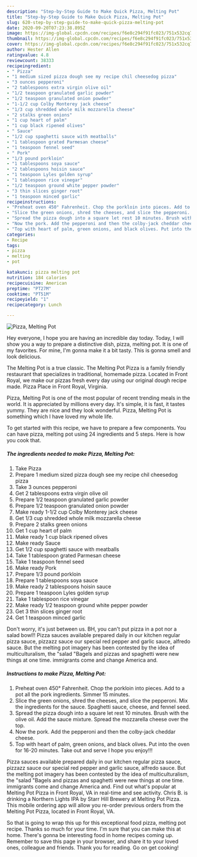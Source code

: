```yaml
---
description: "Step-by-Step Guide to Make Quick Pizza, Melting Pot"
title: "Step-by-Step Guide to Make Quick Pizza, Melting Pot"
slug: 620-step-by-step-guide-to-make-quick-pizza-melting-pot
date: 2020-09-20T07:23:38.895Z
image: https://img-global.cpcdn.com/recipes/f6e8c294f91fc023/751x532cq70/pizza-melting-pot-recipe-main-photo.jpg
thumbnail: https://img-global.cpcdn.com/recipes/f6e8c294f91fc023/751x532cq70/pizza-melting-pot-recipe-main-photo.jpg
cover: https://img-global.cpcdn.com/recipes/f6e8c294f91fc023/751x532cq70/pizza-melting-pot-recipe-main-photo.jpg
author: Hester Allen
ratingvalue: 4.8
reviewcount: 38333
recipeingredient:
- " Pizza"
- "1 medium sized pizza dough see my recipe chil cheesedog pizza"
- "3 ounces pepperoni"
- "2 tablespoons extra virgin olive oil"
- "1/2 teaspoon granulated garlic powder"
- "1/2 teaspoon granulated onion powder"
- "1-1/2 cup Colby Monterey jack cheese"
- "1/3 cup shredded whole milk mozzarella cheese"
- "2 stalks green onions"
- "1 cup heart of palm"
- "1 cup black ripened olives"
- " Sauce"
- "1/2 cup spaghetti sauce with meatballs"
- "1 tablespoon grated Parmesan cheese"
- "1 teaspoon fennel seed"
- " Pork"
- "1/3 pound porkloin"
- "1 tablespoons soya sauce"
- "2 tablespoons hoisin sauce"
- "1 teaspoon Lyles golden syrup"
- "1 tablespoon rice vinegar"
- "1/2 teaspoon ground white pepper powder"
- "3 thin slices ginger root"
- "1 teaspoon minced garlic"
recipeinstructions:
- "Preheat oven 450° Fahrenheit. Chop the porkloin into pieces. Add to a pot all the pork ingredients. Simmer 15 minutes."
- "Slice the green onions, shred the cheeses, and slice the pepperoni. Mix the ingredients for the sauce. Spaghetti sauce, cheese, and fennel seed."
- "Spread the pizza dough into a square let rest 10 minutes. Brush with the olive oil. Add the sauce mixture. Spread the mozzarella cheese over the top."
- "Now the pork. Add the pepperoni and then the colby-jack cheddar cheese."
- "Top with heart of palm, green onions, and black olives. Put into the oven for 16-20 minutes. Take out and serve I hope you enjoy!!!"
categories:
- Recipe
tags:
- pizza
- melting
- pot

katakunci: pizza melting pot 
nutrition: 184 calories
recipecuisine: American
preptime: "PT27M"
cooktime: "PT51M"
recipeyield: "1"
recipecategory: Lunch

---
```



![Pizza, Melting Pot](https://img-global.cpcdn.com/recipes/f6e8c294f91fc023/751x532cq70/pizza-melting-pot-recipe-main-photo.jpg)

Hey everyone, I hope you are having an incredible day today. Today, I will show you a way to prepare a distinctive dish, pizza, melting pot. It is one of my favorites. For mine, I'm gonna make it a bit tasty. This is gonna smell and look delicious.

The Melting Pot is a true classic. The Melting Pot Pizza is a family friendly restaurant that specializes in traditional, homemade pizza. Located in Front Royal, we make our pizzas fresh every day using our original dough recipe made. Pizza Place in Front Royal, Virginia.

Pizza, Melting Pot is one of the most popular of recent trending meals in the world. It is appreciated by millions every day. It's simple, it is fast, it tastes yummy. They are nice and they look wonderful. Pizza, Melting Pot is something which I have loved my whole life.


To get started with this recipe, we have to prepare a few components. You can have pizza, melting pot using 24 ingredients and 5 steps. Here is how you cook that.

<!--inarticleads1-->

##### The ingredients needed to make Pizza, Melting Pot:

1. Take  Pizza
1. Prepare 1 medium sized pizza dough see my recipe chil cheesedog pizza
1. Take 3 ounces pepperoni
1. Get 2 tablespoons extra virgin olive oil
1. Prepare 1/2 teaspoon granulated garlic powder
1. Prepare 1/2 teaspoon granulated onion powder
1. Make ready 1-1/2 cup Colby Monterey jack cheese
1. Get 1/3 cup shredded whole milk mozzarella cheese
1. Prepare 2 stalks green onions
1. Get 1 cup heart of palm
1. Make ready 1 cup black ripened olives
1. Make ready  Sauce
1. Get 1/2 cup spaghetti sauce with meatballs
1. Take 1 tablespoon grated Parmesan cheese
1. Take 1 teaspoon fennel seed
1. Make ready  Pork
1. Prepare 1/3 pound porkloin
1. Prepare 1 tablespoons soya sauce
1. Make ready 2 tablespoons hoisin sauce
1. Prepare 1 teaspoon Lyles golden syrup
1. Take 1 tablespoon rice vinegar
1. Make ready 1/2 teaspoon ground white pepper powder
1. Get 3 thin slices ginger root
1. Get 1 teaspoon minced garlic


Don&#39;t worry, it&#39;s just between us. BH, you can&#39;t put pizza in a pot nor a salad bowl!! Pizza sauces available prepared daily in our kitchen regular pizza sauce, pizzazz sauce our special red pepper and garlic sauce, alfredo sauce. But the melting pot imagery has been contested by the idea of multiculturalism, the &#34;salad &#34;Bagels and pizzas and spaghetti were new things at one time. immigrants come and change America and. 

<!--inarticleads2-->

##### Instructions to make Pizza, Melting Pot:

1. Preheat oven 450° Fahrenheit. Chop the porkloin into pieces. Add to a pot all the pork ingredients. Simmer 15 minutes.
1. Slice the green onions, shred the cheeses, and slice the pepperoni. Mix the ingredients for the sauce. Spaghetti sauce, cheese, and fennel seed.
1. Spread the pizza dough into a square let rest 10 minutes. Brush with the olive oil. Add the sauce mixture. Spread the mozzarella cheese over the top.
1. Now the pork. Add the pepperoni and then the colby-jack cheddar cheese.
1. Top with heart of palm, green onions, and black olives. Put into the oven for 16-20 minutes. Take out and serve I hope you enjoy!!!


Pizza sauces available prepared daily in our kitchen regular pizza sauce, pizzazz sauce our special red pepper and garlic sauce, alfredo sauce. But the melting pot imagery has been contested by the idea of multiculturalism, the &#34;salad &#34;Bagels and pizzas and spaghetti were new things at one time. immigrants come and change America and. Find out what&#39;s popular at Melting Pot Pizza in Front Royal, VA in real-time and see activity. Chris B. is drinking a Northern Lights IPA by Starr Hill Brewery at Melting Pot Pizza. This mobile ordering app will allow you re-order previous orders from the Melting Pot Pizza, located in Front Royal, VA. 

So that is going to wrap this up for this exceptional food pizza, melting pot recipe. Thanks so much for your time. I'm sure that you can make this at home. There's gonna be interesting food in home recipes coming up. Remember to save this page in your browser, and share it to your loved ones, colleague and friends. Thank you for reading. Go on get cooking!

